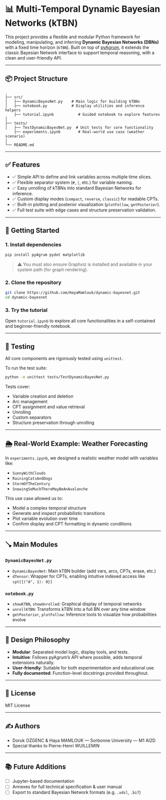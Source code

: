 # 📊 Multi-Temporal Dynamic Bayesian Networks (kTBN)

This project provides a flexible and modular Python framework for modeling, manipulating, and inferring **Dynamic Bayesian Networks (DBNs)** with a fixed time horizon (`kTBN`). Built on top of [pyAgrum](https://agrum.gitlab.io/), it extends the classic Bayesian Network interface to support temporal reasoning, with a clean and user-friendly API.

---

## 📦 Project Structure

```
.
├── src/
│   ├── DynamicBayesNet.py    # Main logic for building kTBNs
│   ├── notebook.py           # Display utilities and inference helpers
    ├── tutorial.ipynb           # Guided notebook to explore features
│
├── tests/
│   ├── TestDynamicBayesNet.py  # Unit tests for core functionality
    ├── experiments.ipynb        # Real-world use case (weather scenario)
│
└── README.md
```

---

## ✅ Features

* ✅ Simple API to define and link variables across multiple time slices.
* ✅ Flexible separator system (`#`, `|`, etc.) for variable naming.
* ✅ Easy unrolling of kTBNs into standard Bayesian Networks for inference.
* ✅ Custom display modes (`compact`, `reverse`, `classic`) for readable CPTs.
* ✅ Built-in plotting and posterior visualization (`plotFollow`, `getPosterior`).
* ✅ Full test suite with edge cases and structure preservation validation.

---

## 🚀 Getting Started

### 1. Install dependencies

```bash
pip install pyAgrum pydot matplotlib
```

> ⚠️ You must also ensure Graphviz is installed and available in your system path (for graph rendering).

### 2. Clone the repository

```bash
git clone https://github.com/HayaMamlouk/dynamic-bayesnet.git
cd dynamic-bayesnet
```

### 3. Try the tutorial

Open `tutorial.ipynb` to explore all core functionalities in a self-contained and beginner-friendly notebook.

---

## 🧪 Testing

All core components are rigorously tested using `unittest`.

To run the test suite:

```bash
python -m unittest tests/TestDynamicBayesNet.py
```

Tests cover:

* Variable creation and deletion
* Arc management
* CPT assignment and value retrieval
* Unrolling 
* Custom separators
* Structure preservation through unrolling

---

## 🌦 Real-World Example: Weather Forecasting

In `experiments.ipynb`, we designed a realistic weather model with variables like:

* `SunnyWithClouds`
* `RainingCatsAndDogs`
* `StormOfTheCentury`
* `SnowingSoMuchThereMayBeAnAvalanche`

This use case allowed us to:

* Model a complex temporal structure
* Generate and inspect probabilistic transitions
* Plot variable evolution over time
* Confirm display and CPT formatting in dynamic conditions

---

## 🪠 Main Modules

### `DynamicBayesNet.py`

* `DynamicBayesNet`: Main kTBN builder (add vars, arcs, CPTs, erase, etc.)
* `dTensor`: Wrapper for CPTs, enabling intuitive indexed access like `cpt[{("A", 1): 0}]`

### `notebook.py`

* `showKTBN`, `showUnrolled`: Graphical display of temporal networks
* `unrollKTBN`: Transforms kTBN into a full BN over any time window
* `getPosterior`, `plotFollow`: Inference tools to visualize how probabilities evolve

---

## 📌 Design Philosophy

* **Modular**: Separated model logic, display tools, and tests.
* **Intuitive**: Follows pyAgrum’s API where possible, adds temporal extensions naturally.
* **User-friendly**: Suitable for both experimentation and educational use.
* **Fully documented**: Function-level docstrings provided throughout.

---

## 📄 License

MIT License 

---

## ✍️ Authors

* Doruk OZGENC & Haya MAMLOUK — Sorbonne University — M1 AI2D
* Special thanks to Pierre-Henri WUILLEMIN

---

## 📚 Future Additions

* [ ] Jupyter-based documentation
* [ ] Annexes for full technical specification & user manual
* [ ] Export to standard Bayesian Network formats (e.g. `.xdsl`, `.bif`)
